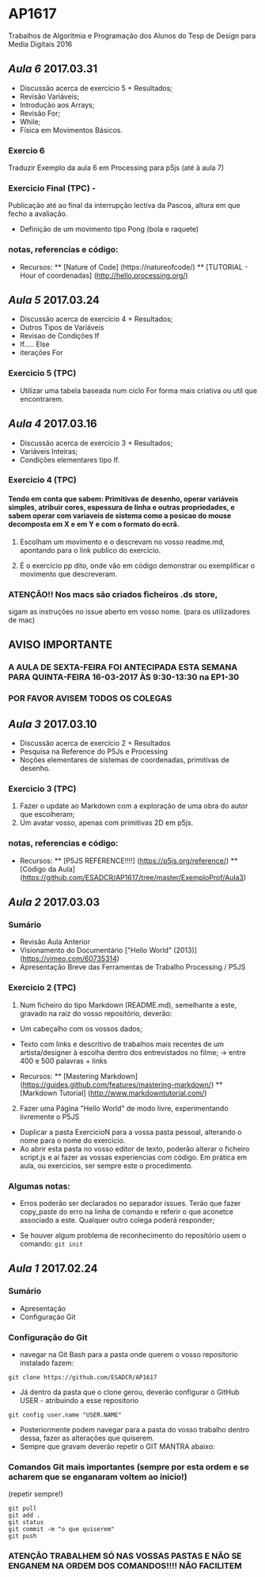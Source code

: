 # AP1617
Trabalhos de Algoritmia e Programação dos Alunos do Tesp de Design para Media Digitais 2016

## *Aula 6* 2017.03.31

* Discussão acerca de exercício 5 + Resultados;
* Revisão Variáveis;
* Introdução aos Arrays;
* Revisão For;
* While;
* Física em Movimentos Básicos.

### Exercio 6
Traduzir Exemplo da aula 6 em Processing para p5js (até à aula 7)

### Exercicio Final (TPC) -
Publicação até ao final da interrupção lectiva da Pascoa, altura em que fecho a avaliação.
* Definição de um movimento tipo Pong (bola e raquete)

### notas, referencias e código:

* Recursos:
    ** [Nature of Code] (https://natureofcode/)
    ** [TUTORIAL - Hour of coordenadas] (http://hello.processing.org/)



## *Aula 5* 2017.03.24

* Discussão acerca de exercício 4 + Resultados;
* Outros Tipos de Variáveis
* Revisao de Condições If
* If..... Else
* iterações For

### Exercicio 5 (TPC)

* Utilizar uma tabela baseada num ciclo For forma mais criativa ou util que encontrarem.

## *Aula 4* 2017.03.16

* Discussão acerca de exercício 3 + Resultados;
* Variáveis Inteiras;
* Condições elementares tipo If.


### Exercicio 4 (TPC)

#### Tendo em conta que sabem: Primitivas de desenho, operar variáveis simples, atribuir cores, espessura de linha e outras propriedades, e sabem operar com variaveis de sistema como a posicao do mouse decomposta em X e em Y e com o formato do ecrã.

1. Escolham um movimento e o descrevam no vosso readme.md, apontando para o link publico do exercício.

2. É o exercício pp dito, onde vão em código demonstrar ou exemplificar o movimento que descreveram.

### ATENÇÃO!! Nos macs são criados ficheiros .ds store,
sigam as instruções no issue aberto em vosso nome. (para os utilizadores de mac)


## AVISO IMPORTANTE

### A AULA DE SEXTA-FEIRA FOI ANTECIPADA ESTA SEMANA PARA QUINTA-FEIRA 16-03-2017 ÀS 9:30-13:30 na EP1-30
### POR FAVOR AVISEM TODOS OS COLEGAS

## *Aula 3* 2017.03.10

* Discussão acerca de exercício 2 + Resultados
* Pesquisa na Reference do P5Js e Processing
* Noções elementares de sistemas de coordenadas, primitivas de desenho.


### Exercicio 3 (TPC)

1. Fazer o update ao Markdown com a exploração de uma obra do autor que escolheram;
2. Um avatar vosso, apenas com primitivas 2D em p5js.



### notas, referencias e código:

* Recursos:
    ** [P5JS REFERENCE!!!!] (https://p5js.org/reference/)
    ** [Código da Aula] (https://github.com/ESADCR/AP1617/tree/master/ExemploProf/Aula3)






## *Aula 2* 2017.03.03

### Sumário

* Revisão Aula Anterior
* Visionamento do Documentário ["Hello World" (2013)] (https://vimeo.com/60735314)
* Apresentação Breve das Ferramentas de Trabalho Processing / P5JS


### Exercicio 2 (TPC)

1. Num ficheiro do tipo Markdown (README.md), semelhante a este, gravado na raiz do vosso repositório, deverão:
  * Um cabeçalho com os vossos dados;
  * Texto com links e descritivo de trabalhos mais recentes de um artista/designer à escolha dentro dos entrevistados no filme; -> entre 400 e 500 palavras + links

  * Recursos:
    ** [Mastering Markdown] (https://guides.github.com/features/mastering-markdown/)
    ** [Markdown Tutorial] (http://www.markdowntutorial.com/)


2. Fazer uma Página "Hello World" de modo livre, experimentando livremente o P5JS

  * Duplicar a pasta ExercicioN para a vossa pasta pessoal, alterando o nome para o nome do exercicio.
  * Ao abrir esta pasta no vosso editor de texto, poderão alterar o ficheiro script.js e aí fazer as vossas experiencias com código. Em prática em aula, ou exercicios, ser sempre este o procedimento.

### Algumas notas:

* Erros poderão ser declarados no separador issues. Terão que fazer copy_paste do erro na linha de comando e referir o que aconetce associado a este. Qualquer outro colega poderá responder;

* Se houver algum problema de reconhecimento do repositório usem o comando:
`git init`

## *Aula 1* 2017.02.24

### Sumário
* Apresentação
* Configuração Git

### Configuração do Git

+ navegar na Git Bash para a pasta onde querem o vosso repositorio instalado fazem:

`git clone https://github.com/ESADCR/AP1617 `

+ Já dentro da pasta que o clone gerou, deverão configurar o GitHub USER - atribuindo a esse repositorio

`git config user.name "USER.NAME"`

+ Posteriormente podem navegar para a pasta do vosso trabalho dentro dessa, fazer as alterações que quiserem.
+ Sempre que gravam deverão repetir o GIT MANTRA abaixo:

### Comandos Git mais importantes (sempre por esta ordem e se acharem que se enganaram voltem ao inicio!)
(repetir sempre!)

```gitshell
git pull
git add .
git status
git commit -m "o que quiserem"
git push
```

### ATENÇÃO TRABALHEM SÓ NAS VOSSAS PASTAS E NÃO SE ENGANEM NA ORDEM DOS COMANDOS!!!! NÃO FACILITEM
